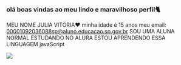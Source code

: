 ### olá boas vindas ao meu lindo e maravilhoso perfil🐈
MEU NOME JULIA VITORIA❤️
minha idade é 15 anos 
meu email: 00001092036088sp@aluno.educacao.sp.gov.br
SOU UMA ALUNA NORMAL ESTUDANDO NO ALURA
ESTOU APRENDENDO ESSA LINGUAGEM javaScript





![](https://media1.tenor.com/m/Wyjcf1uN1AoAAAAd/cat-zoning-out-cat-stare.gif)

